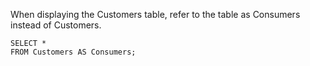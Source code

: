 When displaying the Customers table, refer to the table as Consumers instead of Customers.

    SELECT *
    FROM Customers AS Consumers;
